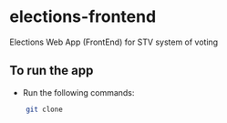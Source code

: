 # elections-frontend

Elections Web App (FrontEnd) for STV system of voting

## To run the app

- Run the following commands:

```bash
    git clone

```
